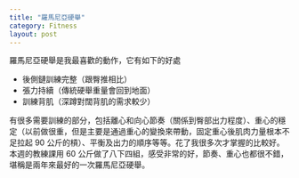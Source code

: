 ```yaml
---
title: "羅馬尼亞硬舉"
category: Fitness
layout: post
---
```


羅馬尼亞硬舉是我最喜歡的動作，它有如下的好處

- 後側鏈訓練完整（跟臀推相比）
- 張力持續（傳統硬舉重量會回到地面）
- 訓練背肌（深蹲對闊背肌的需求較少）

有很多需要訓練的部分，包括離心和向心節奏（關係到臀部出力程度）、重心的穩定（以前做很重，但是主要是通過重心的變換來帶動，固定重心後肌肉力量根本不足拉起 90 公斤的槓）、平衡及出力的順序等等。花了我很多次才掌握的比較好。本週的教練課用 60 公斤做了八下四組，感受非常的好，節奏、重心也都很不錯，堪稱是兩年來最好的一次羅馬尼亞硬舉。
